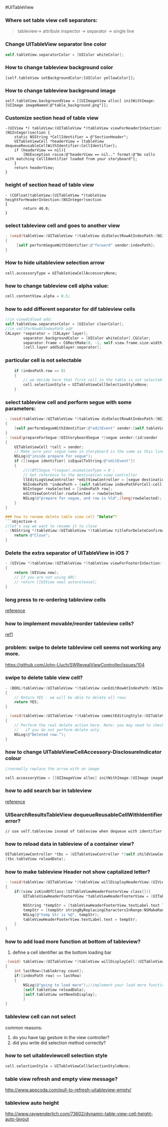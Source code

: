 #UITableView

### Where set table view cell separators:
> tableview-> attribule inspector -> separator -> single line

### Change UITableView separator line color
```objective-c
self.tableView.separatorColor = [UIColor whiteColor];
```

### How to change tableview background color
```
[self.tableView setBackgroundColor:[UIColor yellowColor]];
```

### How to change tableview background image
```
self.tableView.backgroundView = [[UIImageView alloc] initWithImage:[UIImage imageNamed:@"table_background.png"]];
```

### Customize section head of table view
```
-(UIView *) tableView:(UITableView *)tableView viewForHeaderInSection:(NSInteger)section {
    static NSString *CellIdentifier = @"SectionHeader";
    UITableViewCell *headerView = [tableView dequeueReusableCellWithIdentifier:CellIdentifier];
    if (headerView == nil){
        [NSException raise:@"headerView == nil.." format:@"No cells with matching CellIdentifier loaded from your storyboard"];
    }
    return headerView;
}
```

### height of section head of table view
```
- (CGFloat)tableView:(UITableView *)tableView heightForHeaderInSection:(NSInteger)section
{
        return 40.0;
}
```

### select tableview cell and goes to another view
```objective-c
- (void)tableView:(UITableView *)tableView didSelectRowAtIndexPath:(NSIndexPath *)indexPath
{
     [self performSegueWithIdentifier:@"forward" sender:indexPath];
}
```

### How to hide uitableview selection arrow
```
cell.accessoryType = UITableViewCellAccessoryNone;
```
### how to change tableview cell alpha value:
```objective-c
cell.contentView.alpha = 0.5;
```
### how to add different separator for dif tableview cells
```objective-c
//in viewdidload add:
self.tableView.separatorColor = [UIColor clearColor];
//in cellForRowAtIndexPath add
CALayer *separator = [CALayer layer];
        separator.backgroundColor = [UIColor whiteColor].CGColor;
        separator.frame = CGRectMake(0, -1, self.view.frame.size.width, 1);
        [cell.layer addSublayer:separator];
```
### particular cell is not selectable
```objective-c
    if (indexPath.row == 0)
    {
        // we decide here that first cell in the table is not selectable (it's just an indicator)
        cell.selectionStyle = UITableViewCellSelectionStyleNone;
    }
```
### select tableview cell and perform segue with some parameters:
```objective-c
- (void)tableView:(UITableView *)tableView didSelectRowAtIndexPath:(NSIndexPath *)indexPath
{
	[self performSegueWithIdentifier:@"editEvent" sender:[self.tableView cellForRowAtIndexPath:indexPath]];
}
- (void)prepareForSegue:(UIStoryboardSegue *)segue sender:(id)sender
{
    UITableViewCell *cell = sender;
    // Make sure your segue name in storyboard is the same as this line
    NSLog(@"inside prepare for segue");
    if ([[segue identifier] isEqualToString:@"editEvent"])
    {
        //((BTCSegue *)segue).animationType = 0 ;
        // Get reference to the destination view controller
        llEditLogViewController *editViewController = [segue destinationViewController];
        NSIndexPath *indexPath = [self.tableView indexPathForCell:cell];
        NSInteger rowSelected = [indexPath row];
        editViewController.rowSelected = rowSelected;
        NSLog(@"prepare for segue, and row is %ld",(long)rowSelected);
    }
}

### how to rename delete table view cell "Delete"?
```objective-c
//let's say we want to rename it to close
- (NSString *)tableView:(UITableView *)tableView titleForDeleteConfirmationButtonForRowAtIndexPath:(NSIndexPath *)indexPath {
    return @"Close";
}
```

### Delete the extra separator of UITableView in iOS 7
```objective-c
- (UIView *)tableView:(UITableView *)tableView viewForFooterInSection:(NSInteger)section
{
    return [UIView new];
    // If you are not using ARC:
    // return [[UIView new] autorelease];
}
```

### long press to re-ordering tableview cells
[reference](https://github.com/bvogelzang/BVReorderTableView)

### how to implement movable/reorder tableview cells?
[ref1](https://github.com/yonat/EditableList)

### problem: swipe to delete tableview cell seems not working any more.
https://github.com/John-Lluch/SWRevealViewController/issues/104

### swipe to delete table view cell?
```objective-c
- (BOOL)tableView:(UITableView *)tableView canEditRowAtIndexPath:(NSIndexPath *)indexPath
{
    // Return YES - we will be able to delete all rows
    return YES;
}

- (void)tableView:(UITableView *)tableView commitEditingStyle:(UITableViewCellEditingStyle)editingStyle forRowAtIndexPath:(NSIndexPath *)indexPath
{
    // Perform the real delete action here. Note: you may need to check editing style
    //   if you do not perform delete only.
    NSLog(@"Deleted row.");
}
```

### how to change UITableViewCellAccessory-DisclosureIndicator colour
```objective-c
//normally replace the arrow with an image

cell.accessoryView = [[UIImageView alloc] initWithImage:[UIImage imageNamed:@"disclosureIndicator.png"]];
```
### how to add search bar in tableview
[reference](http://www.appcoda.com/search-bar-tutorial-ios7/)

### UISearchResultsTableView dequeueReusableCellWithIdentifier error?
```objectiv-c
// use self.tableview insead of tableview when dequeue with identifier
```

### how to reload data in tableview of a container view?
```objective-c
UITableViewController *tbc = (UITableViewController *)self.childViewControllers[0];
[tbc.tableView reloadData];
```

### how to make tableview Header not show captalized letter?

```objective-c
- (void)tableView:(UITableView *)tableView willDisplayHeaderView:(UIView *)view forSection:(NSInteger)section
{
    if([view isKindOfClass:[UITableViewHeaderFooterView class]]){
        UITableViewHeaderFooterView *tableViewHeaderFooterView = (UITableViewHeaderFooterView *) view;

        NSString *tempStr = [tableViewHeaderFooterView.textLabel.text lowercaseString];
        tempStr = [tempStr stringByReplacingCharactersInRange:NSMakeRange(0,1) withString:[[tempStr substringToIndex:1] uppercaseString]];
        NSLog(@"temp Str is %@", tempStr);
        tableViewHeaderFooterView.textLabel.text = tempStr;
    }
}
```

### how to add load more function at bottom of tableview?
1. define a cell identifier as the bottom loading bar
```objective-c
-(void) tableView:(UITableView *)tableView willDisplayCell:(UITableViewCell *)cell forRowAtIndexPath:(NSIndexPath *)indexPath
{
    int lastRow=[tableArray count];
    if([indexPath row] == lastRow)
    {
        NSLog(@"going to load more");//implement your load more function
        [self.tableView reloadData];
        [self.tableView setNeedsDisplay];
        }
}
```
### tableview cell can not select
common reasons: <br>
1. do you have tap gesture in the view controller? <br>
2. did you write did selection method correctly? <br>
### how to set uitableviewcell selection style
```objective-c
cell.selectionStyle = UITableViewCellSelectionStyleNone;
```

### table view refresh and empty view message?
http://www.appcoda.com/pull-to-refresh-uitableview-empty/

### tableview auto height
http://www.raywenderlich.com/73602/dynamic-table-view-cell-height-auto-layout
